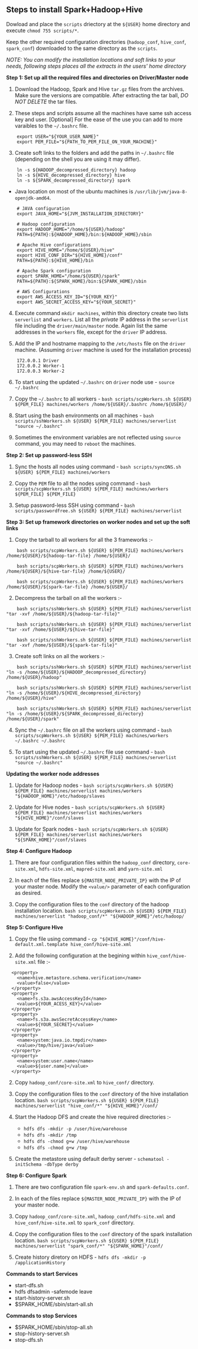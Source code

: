 ## Steps to install Spark+Hadoop+Hive

Dowload and place the `scripts` driectory at the `${USER}` home directory and execute `chmod 755 scripts/*`.

Keep the other required configuration directories (`hadoop_conf`, `hive_conf`, `spark_conf`) downloaded to the same directory as the `scripts`.

_NOTE: You can modify the installation locations and soft links to your needs, following steps places all the extracts in the users' home directory_

**Step 1: Set up all the required files and directories on Driver/Master node**

1. Download the Hadoop, Spark and Hive `tar.gz` files from the archives. Make sure the versions are compatible. After extracting the tar ball, _DO NOT DELETE_ the tar files.

2. These steps and scripts assume all the machines have same ssh access key and user. [Optional] For the ease of the use you can add to more varaibles to the `~/.bashrc` file.

```
    export USER="${YOUR_USER_NAME}"
    export PEM_FILE="${PATH_TO_PEM_FILE_ON_YOUR_MACHINE}"
```

3. Create soft links to the folders and add the paths in `~/.bashrc` file (depending on the shell you are using it may differ).

```
    ln -s ${HADOOP_decompressed_directory} hadoop
    ln -s ${HIVE_decompressed_directory} hive
    ln -s ${SPARK_decompressed_directory} spark
```

* Java location on most of the ubuntu machines is `/usr/lib/jvm/java-8-openjdk-amd64`.

```
    # JAVA configuration
    export JAVA_HOME="${JVM_INSTALLATION_DIRECTORY}"
    
    # Hadoop configuration
    export HADOOP_HOME="/home/${USER}/hadoop"
    PATH=${PATH}:${HADOOP_HOME}/bin:${HADOOP_HOME}/sbin

    # Apache Hive configurations
    export HIVE_HOME="/home/${USER}/hive"
    export HIVE_CONF_DIR="${HIVE_HOME}/conf"
    PATH=${PATH}:${HIVE_HOME}/bin
    
    # Apache Spark configuration
    export SPARK_HOME="/home/${USER}/spark"
    PATH=${PATH}:${SPARK_HOME}/bin:${SPARK_HOME}/sbin

    # AWS Configurations
    export AWS_ACCESS_KEY_ID="${YOUR_KEY}"
    export AWS_SECRET_ACCESS_KEY="${YOUR_SECRET}"
```

4. Execute command `mkdir machines`, within this directory create two lists `serverlist` and `workers`. List all the _private_ IP address in the `serverlist` file including the `driver/main/master` node. Again list the same addresses in the `workers` file, except for the `driver` IP address.

5. Add the IP and hostname mapping to the `/etc/hosts` file on the `driver` machine. (Assuming `driver` machine is used for the installation process)

```
    172.0.0.1 Driver
    172.0.0.2 Worker-1
    172.0.0.3 Worker-2
```

6. To start using the updated `~/.bashrc` on `driver` node use - `source ~/.bashrc`

7. Copy the `~/.bashrc` to all workers - `bash scripts/scpWorkers.sh ${USER} ${PEM_FILE} machines/workers /home/${USER}/.bashrc /home/${USER}/`

7. Start using the bash environments on all machines - `bash scripts/sshWorkers.sh ${USER} ${PEM_FILE} machines/serverlist "source ~/.bashrc"`

8. Sometimes the environment variables are not reflected using `source` command, you may need to `reboot` the machines.

**Step 2: Set up password-less SSH**

1. Sync the hosts all nodes using command - `bash scripts/syncDNS.sh ${USER} ${PEM_FILE} machines/workers`

2. Copy the `PEM` file to all the nodes using command -  `bash scripts/scpWorkers.sh ${USER} ${PEM_FILE} machines/workers ${PEM_FILE} ${PEM_FILE}`

3. Setup password-less SSH using command - `bash scripts/passwordfree.sh ${USER} ${PEM_FILE} machines/serverlist`


**Step 3: Set up framework directories on worker nodes and set up the soft links**

1. Copy the tarball to all workers for all the 3 frameworks :-

```
    bash scripts/scpWorkers.sh ${USER} ${PEM_FILE} machines/workers /home/${USER}/${hadoop-tar-file} /home/${USER}/

    bash scripts/scpWorkers.sh ${USER} ${PEM_FILE} machines/workers /home/${USER}/${hive-tar-file} /home/${USER}/

    bash scripts/scpWorkers.sh ${USER} ${PEM_FILE} machines/workers /home/${USER}/${spark-tar-file} /home/${USER}/
```

2. Decompress the tarball on all the workers :-

```
    bash scripts/sshWorkers.sh ${USER} ${PEM_FILE} machines/serverlist "tar -xvf /home/${USER}/${hadoop-tar-file}"

    bash scripts/sshWorkers.sh ${USER} ${PEM_FILE} machines/serverlist "tar -xvf /home/${USER}/${hive-tar-file}"

    bash scripts/sshWorkers.sh ${USER} ${PEM_FILE} machines/serverlist "tar -xvf /home/${USER}/${spark-tar-file}"
```

3. Create soft links on all the workers :- 

```
    bash scripts/sshWorkers.sh ${USER} ${PEM_FILE} machines/serverlist "ln -s /home/${USER}/${HADOOP_decompressed_directory} /home/${USER}/hadoop"

    bash scripts/sshWorkers.sh ${USER} ${PEM_FILE} machines/serverlist "ln -s /home/${USER}/${HIVE_decompressed_directory} /home/${USER}/hive"

    bash scripts/sshWorkers.sh ${USER} ${PEM_FILE} machines/serverlist "ln -s /home/${USER}/${SPARK_decompressed_directory} /home/${USER}/spark"
```

4. Sync the `~/.bashrc` file on all the workers using command - `bash scripts/scpWorkers.sh ${USER} ${PEM_FILE} machines/workers ~/.bashrc ~/.bashrc`

5. To start using the updated `~/.bashrc` file use command - `bash scripts/sshWorkers.sh ${USER} ${PEM_FILE} machines/serverlist "source ~/.bashrc"`


**Updating the worker node addresses**

1. Update for Hadoop nodes - `bash scripts/scpWorkers.sh ${USER} ${PEM_FILE} machines/serverlist machines/workers "${HADOOP_HOME}"/etc/hadoop/slaves` 

2. Update for Hive nodes - `bash scripts/scpWorkers.sh ${USER} ${PEM_FILE} machines/serverlist machines/workers "${HIVE_HOME}"/conf/slaves` 

3. Update for Spark nodes - `bash scripts/scpWorkers.sh ${USER} ${PEM_FILE} machines/serverlist machines/workers "${SPARK_HOME}"/conf/slaves`


**Step 4: Configure Hadoop**

1. There are four configuration files within the `hadoop_conf` directory, `core-site.xml`, `hdfs-site.xml`, `mapred-site.xml`
and `yarn-site.xml`

2. In each of the files replace `${MASTER_NODE_PRIVATE_IP}` with the IP of your master node. Modify the `<value/>` parameter 
of each configuration as desired.

3. Copy the configuration files to the `conf` directory of the hadoop installation location.
`bash scripts/scpWorkers.sh ${USER} ${PEM_FILE} machines/serverlist "hadoop_conf/*" "${HADOOP_HOME}"/etc/hadoop/` 


**Step 5: Configure Hive**

1. Copy the file using command - `cp "${HIVE_HOME}"/conf/hive-default.xml.template hive_conf/hive-site.xml`

2. Add the following configuration at the begining within `hive_conf/hive-site.xml` file :-

```
  <property>
    <name>hive.metastore.schema.verification</name>
    <value>false</value>
  </property> 
  <property>
    <name>fs.s3a.awsAccessKeyId</name>
    <value>${YOUR_ACESS_KEY}</value>
  </property>
  <property>
    <name>fs.s3a.awsSecretAccessKey</name>
    <value>${YOUR_SECRET}</value>
  </property>
  <property>
    <name>system:java.io.tmpdir</name>
    <value>/tmp/hive/java</value>
  </property>
  <property>
    <name>system:user.name</name>
    <value>${user.name}</value>
  </property>
```

2. Copy `hadoop_conf/core-site.xml` to `hive_conf/` directory.

3. Copy the configuration files to the `conf` directory of the hive installation location.
`bash scripts/scpWorkers.sh ${USER} ${PEM_FILE} machines/serverlist "hive_conf/*" "${HIVE_HOME}"/conf/`

4. Start the Hadoop DFS and create the hive required directories :-

    * `hdfs dfs -mkdir -p /user/hive/warehouse`
    * `hdfs dfs -mkdir /tmp`
    * `hdfs dfs -chmod g+w /user/hive/warehouse`
    * `hdfs dfs -chmod g+w /tmp`

5. Create the metastore using default derby server - `schematool -initSchema -dbType derby`

 
 **Step 6: Configure Spark**

 1. There are two configuration file `spark-env.sh` and `spark-defaults.conf`.

 2. In each of the files replace `${MASTER_NODE_PRIVATE_IP}` with the IP of your master node.

 3. Copy `hadoop_conf/core-site.xml`, `hadoop_conf/hdfs-site.xml` and `hive_conf/hive-site.xml` to `spark_conf` directory.

 4. Copy the configuration files to the `conf` directory of the spark installation location.
`bash scripts/scpWorkers.sh ${USER} ${PEM_FILE} machines/serverlist "spark_conf/*" "${SPARK_HOME}"/conf/` 

5. Create history diretory on HDFS - `hdfs dfs -mkdir -p /applicationHistory`


**Commands to start Services**

* start-dfs.sh
* hdfs dfsadmin -safemode leave
* start-history-server.sh
* $SPARK_HOME/sbin/start-all.sh

**Commands to stop Services**

* $SPARK_HOME/sbin/stop-all.sh
* stop-history-server.sh
* stop-dfs.sh

